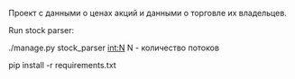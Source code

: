 Проект с данными о ценах акций и данными о торговле их владельцев.

Run stock parser:

./manage.py stock_parser <int:N>
N - количество потоков

pip install -r requirements.txt
